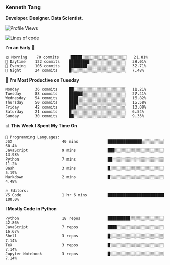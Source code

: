 ### Kenneth Tang
**Developer. Designer. Data Scientist.**

<!-- [![Kenny's GitHub stats](https://github-readme-stats.vercel.app/api?username=Kenny477)](https://github.com/anuraghazra/github-readme-stats) -->

<!-- [![Top Languages](https://github-readme-stats.vercel.app/api/top-langs/?username=anuraghazra)](https://github.com/anuraghazra/github-readme-stats) -->

<!--START_SECTION:waka-->
![Profile Views](http://img.shields.io/badge/Profile%20Views-0-blue)

![Lines of code](https://img.shields.io/badge/From%20Hello%20World%20I%27ve%20Written-12%20Million%20lines%20of%20code-blue)

**I'm an Early 🐤** 

```text
🌞 Morning    70 commits     █████░░░░░░░░░░░░░░░░░░░░   21.81% 
🌆 Daytime    122 commits    █████████░░░░░░░░░░░░░░░░   38.01% 
🌃 Evening    105 commits    ████████░░░░░░░░░░░░░░░░░   32.71% 
🌙 Night      24 commits     █░░░░░░░░░░░░░░░░░░░░░░░░   7.48%

```
📅 **I'm Most Productive on Tuesday** 

```text
Monday       36 commits     ██░░░░░░░░░░░░░░░░░░░░░░░   11.21% 
Tuesday      88 commits     ██████░░░░░░░░░░░░░░░░░░░   27.41% 
Wednesday    54 commits     ████░░░░░░░░░░░░░░░░░░░░░   16.82% 
Thursday     50 commits     ████░░░░░░░░░░░░░░░░░░░░░   15.58% 
Friday       42 commits     ███░░░░░░░░░░░░░░░░░░░░░░   13.08% 
Saturday     21 commits     █░░░░░░░░░░░░░░░░░░░░░░░░   6.54% 
Sunday       30 commits     ██░░░░░░░░░░░░░░░░░░░░░░░   9.35%

```


📊 **This Week I Spent My Time On** 

```text
💬 Programming Languages: 
JSX                      40 mins             ███████████████░░░░░░░░░░   60.4% 
JavaScript               9 mins              ███░░░░░░░░░░░░░░░░░░░░░░   13.98% 
Python                   7 mins              ██░░░░░░░░░░░░░░░░░░░░░░░   11.2% 
Bash                     3 mins              █░░░░░░░░░░░░░░░░░░░░░░░░   5.19% 
Markdown                 2 mins              █░░░░░░░░░░░░░░░░░░░░░░░░   4.48%

🔥 Editors: 
VS Code                  1 hr 6 mins         █████████████████████████   100.0%

```

**I Mostly Code in Python** 

```text
Python                   18 repos            ██████████░░░░░░░░░░░░░░░   42.86% 
JavaScript               7 repos             ████░░░░░░░░░░░░░░░░░░░░░   16.67% 
Shell                    3 repos             █░░░░░░░░░░░░░░░░░░░░░░░░   7.14% 
TeX                      3 repos             █░░░░░░░░░░░░░░░░░░░░░░░░   7.14% 
Jupyter Notebook         3 repos             █░░░░░░░░░░░░░░░░░░░░░░░░   7.14%

```



<!--END_SECTION:waka-->
